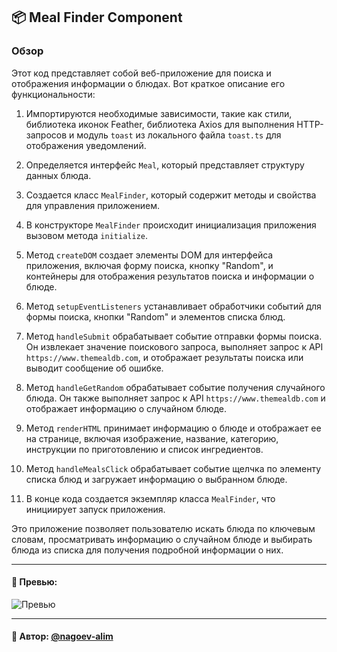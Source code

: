 ## 📦 Meal Finder Component

### Обзор
Этот код представляет собой веб-приложение для поиска и отображения информации о блюдах. Вот краткое описание его функциональности:

1. Импортируются необходимые зависимости, такие как стили, библиотека иконок Feather, библиотека Axios для выполнения HTTP-запросов и модуль `toast` из локального файла `toast.ts` для отображения уведомлений.

2. Определяется интерфейс `Meal`, который представляет структуру данных блюда.

3. Создается класс `MealFinder`, который содержит методы и свойства для управления приложением.

4. В конструкторе `MealFinder` происходит инициализация приложения вызовом метода `initialize`.

5. Метод `createDOM` создает элементы DOM для интерфейса приложения, включая форму поиска, кнопку "Random", и контейнеры для отображения результатов поиска и информации о блюде.

6. Метод `setupEventListeners` устанавливает обработчики событий для формы поиска, кнопки "Random" и элементов списка блюд.

7. Метод `handleSubmit` обрабатывает событие отправки формы поиска. Он извлекает значение поискового запроса, выполняет запрос к API `https://www.themealdb.com`, и отображает результаты поиска или выводит сообщение об ошибке.

8. Метод `handleGetRandom` обрабатывает событие получения случайного блюда. Он также выполняет запрос к API `https://www.themealdb.com` и отображает информацию о случайном блюде.

9. Метод `renderHTML` принимает информацию о блюде и отображает ее на странице, включая изображение, название, категорию, инструкции по приготовлению и список ингредиентов.

10. Метод `handleMealsClick` обрабатывает событие щелчка по элементу списка блюд и загружает информацию о выбранном блюде.

11. В конце кода создается экземпляр класса `MealFinder`, что инициирует запуск приложения.

Это приложение позволяет пользователю искать блюда по ключевым словам, просматривать информацию о случайном блюде и выбирать блюда из списка для получения подробной информации о них.

---

#### 🌄 Превью:

![Превью](https://lh3.googleusercontent.com/drive-viewer/AITFw-xi1YrGGchc1VSz5vjsNM4gCSTMaAUMlNoWIcXyEZuQ84Qx8IEMep1tE8pOtuxNVC4phY7HPoZtZiAWJbDTeidoaoE2=s1600)


-----

#### 🙌 Автор: [@nagoev-alim](https://github.com/nagoev-alim)

